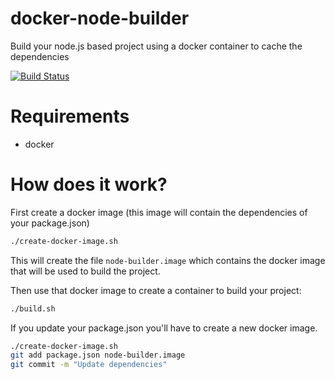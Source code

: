 # docker-node-builder
Build your node.js based project using a docker container to cache the dependencies

[![Build Status](https://travis-ci.org/josketres/docker-node-builder.svg?branch=master)](https://travis-ci.org/josketres/docker-node-builder)

# Requirements
* docker

# How does it work?
First create a docker image (this image will contain the dependencies of your package.json)
```sh
./create-docker-image.sh
```
This will create the file `node-builder.image` which contains the docker image that will be used to build the project.

Then use that docker image to create a container to build your project:
```sh
./build.sh
```

If you update your package.json you'll have to create a new docker image.
```sh
./create-docker-image.sh
git add package.json node-builder.image
git commit -m "Update dependencies"
```



